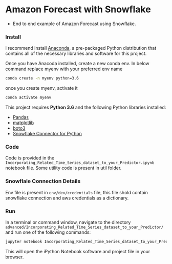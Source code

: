 # Amazon Forecast with Snowflake

- End to end example of Amazon Forecast using Snowflake.



### Install

I recommend install [Anaconda](https://www.continuum.io/downloads), a pre-packaged Python distribution that contains all of the necessary libraries and software for this project.

Once you have Anacoda installed, create a new conda env. 
In below command replace myenv with your preferred env name

```bash
conda create -n myenv python=3.6
```

once you create myenv, activate it

```bash
conda activate myenv 
```



This project requires **Python 3.6** and the following Python libraries installed:

- [Pandas](http://pandas.pydata.org)
- [matplotlib](http://matplotlib.org/)
- [boto3](https://boto3.amazonaws.com/v1/documentation/api/latest/guide/quickstart.html)
- [Snowflake Connector for Python](https://docs.snowflake.com/en/user-guide/python-connector.html)



### Code

Code is provided in the `Incorporating_Related_Time_Series_dataset_to_your_Predictor.ipynb` notebook file. Some utility code is present in util folder.

### Snowflale Connection Details

Env file is present in `env/dev/credentials` file, this file shold contain snowflake connection and aws credentials as a dictionary.

### Run

In a terminal or command window, navigate to the directory `advanced/Incorporating_Related_Time_Series_dataset_to_your_Predictor/` and run one of the following commands:


```bash
jupyter notebook Incorporating_Related_Time_Series_dataset_to_your_Predictor.ipynb
```

This will open the iPython Notebook software and project file in your browser.

